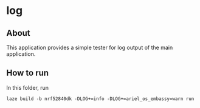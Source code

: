 # log

## About

This application provides a simple tester for log output of the main application.

## How to run

In this folder, run

    laze build -b nrf52840dk -DLOG+=info -DLOG+=ariel_os_embassy=warn run
